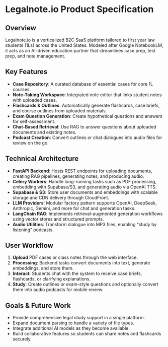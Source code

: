 # Legalnote.io Product Specification

## Overview
Legalnote.io is a verticalized B2C SaaS platform tailored to first year law students (1Ls) across the United States. Modeled after Google NotebookLM, it acts as an AI-driven education partner that streamlines case prep, test prep, and note management.

## Key Features
- **Case Repository**: A curated database of essential cases for core 1L courses.
- **Note-Taking Workspace**: Integrated note editor that links student notes with uploaded cases.
- **Flashcards & Outlines**: Automatically generate flashcards, case briefs, and course outlines from uploaded materials.
- **Exam Question Generation**: Create hypothetical questions and answers for self-assessment.
- **Chat-Based Retrieval**: Use RAG to answer questions about uploaded documents and existing notes.
- **Podcast Creation**: Convert outlines or chat dialogues into audio files for review on the go.

## Technical Architecture
- **FastAPI Backend**: Hosts REST endpoints for uploading documents, creating RAG pipelines, generating notes, and producing audio.
- **Celery Workers**: Handle long-running tasks such as PDF processing, embedding with Supabase/S3, and generating audio via OpenAI TTS.
- **Supabase & S3**: Store user documents and embeddings with scalable storage and CDN delivery through CloudFront.
- **LLM Providers**: Modular factory pattern supports OpenAI, DeepSeek, Anthropic, Gemini, and more for chat and generation tasks.
- **LangChain RAG**: Implements retrieval-augmented generation workflows using vector stores and structured prompts.
- **Audio Utilities**: Transform dialogue into MP3 files, enabling “study by listening” podcasts.

## User Workflow
1. **Upload** PDF cases or class notes through the web interface.
2. **Processing**: Backend tasks convert documents into text, generate embeddings, and store them.
3. **Interact**: Students chat with the system to receive case briefs, flashcards, or clarifying explanations.
4. **Study**: Create outlines or exam-style questions and optionally convert them into audio podcasts for mobile review.

## Goals & Future Work
- Provide comprehensive legal study support in a single platform.
- Expand document parsing to handle a variety of file types.
- Integrate additional AI models as they become available.
- Build collaborative features so students can share notes and flashcards securely.

